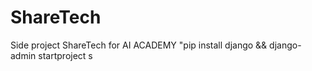 # ShareTech

Side project ShareTech for AI ACADEMY
"pip install django && django-admin startproject s